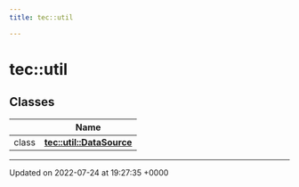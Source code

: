 ```yaml
---
title: tec::util

---
```


# tec::util



## Classes

|                | Name           |
| -------------- | -------------- |
| class | **[tec::util::DataSource](/engine/Classes/classtec_1_1util_1_1_data_source/)**  |






-------------------------------

Updated on 2022-07-24 at 19:27:35 +0000
